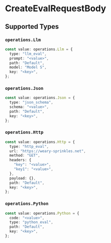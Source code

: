 # CreateEvalRequestBody


## Supported Types

### `operations.Llm`

```typescript
const value: operations.Llm = {
  type: "llm_eval",
  prompt: "<value>",
  path: "Default",
  model: "Model S",
  key: "<key>",
};
```

### `operations.Json`

```typescript
const value: operations.Json = {
  type: "json_schema",
  schema: "<value>",
  path: "Default",
  key: "<key>",
};
```

### `operations.Http`

```typescript
const value: operations.Http = {
  type: "http_eval",
  url: "https://weary-sprinkles.net",
  method: "GET",
  headers: {
    "key": "<value>",
    "key1": "<value>",
  },
  payload: {},
  path: "Default",
  key: "<key>",
};
```

### `operations.Python`

```typescript
const value: operations.Python = {
  code: "<value>",
  type: "python_eval",
  path: "Default",
  key: "<key>",
};
```

